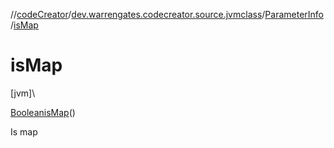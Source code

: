 //[codeCreator](../../../index.md)/[dev.warrengates.codecreator.source.jvmclass](../index.md)/[ParameterInfo](index.md)/[isMap](is-map.md)

# isMap

[jvm]\

[Boolean](https://docs.oracle.com/javase/8/docs/api/java/lang/Boolean.html)[isMap](is-map.md)()

Is map
